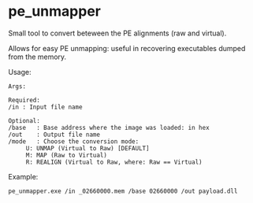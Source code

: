 # pe_unmapper

Small tool to convert beteween the PE alignments (raw and virtual).

Allows for easy PE unmapping: useful in recovering executables dumped from the memory.

Usage:

```
Args:

Required: 
/in	: Input file name

Optional: 
/base	: Base address where the image was loaded: in hex
/out	: Output file name
/mode	: Choose the conversion mode:
	 U: UNMAP (Virtual to Raw) [DEFAULT]
	 M: MAP (Raw to Virtual)
	 R: REALIGN (Virtual to Raw, where: Raw == Virtual)
```
Example:

```
pe_unmapper.exe /in _02660000.mem /base 02660000 /out payload.dll
```
